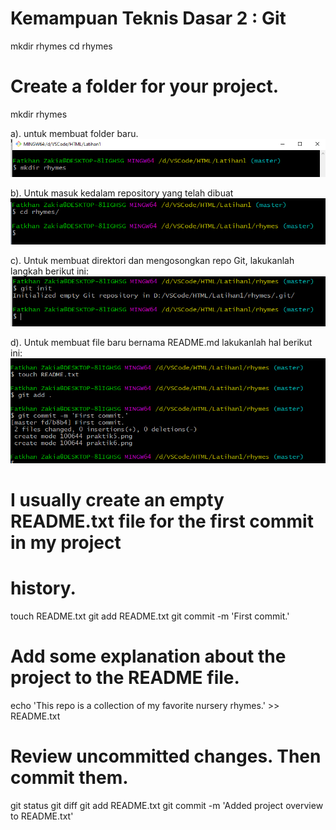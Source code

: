 # Kemampuan Teknis Dasar 2 : Git
mkdir rhymes
cd rhymes

# Create a folder for your project.
mkdir rhymes

a). untuk membuat folder baru.
![praktik 1](https://github.com/FatkhanZakia/rhymes/blob/master/praktik1.png)

b). Untuk masuk kedalam repository yang telah dibuat
![praktik 2](https://github.com/FatkhanZakia/rhymes/blob/master/praktik2.png)

c). Untuk membuat direktori dan mengosongkan repo Git, lakukanlah langkah berikut ini:
![praktik 3](https://github.com/FatkhanZakia/rhymes/blob/master/praktik3.png)

d). Untuk membuat file baru bernama README.md lakukanlah hal berikut ini:
![praktik 4](https://github.com/FatkhanZakia/rhymes/blob/master/praktik4.png)






# I usually create an empty README.txt file for the first commit in my project
# history. 
touch README.txt 
git add README.txt 
git commit -m 'First commit.' 

# Add some explanation about the project to the README file.
echo 'This repo is a collection of my favorite nursery rhymes.' >> README.txt

# Review uncommitted changes. Then commit them.
git status
git diff
git add README.txt
git commit -m 'Added project overview to README.txt'